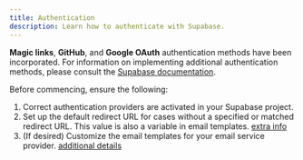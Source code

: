 ```yaml
---
title: Authentication
description: Learn how to authenticate with Supabase.
---
```


**Magic links**, **GitHub**, and **Google OAuth** authentication methods have been incorporated. For information on implementing additional authentication methods, please consult the [Supabase documentation](https://supabase.com/docs/guides/auth).

Before commencing, ensure the following:

1. Correct authentication providers are activated in your Supabase project.
2. Set up the default redirect URL for cases without a specified or matched redirect URL. This value is also a variable in email templates. [extra info](https://supabase.com/docs/guides/auth/concepts/redirect-urls)
3. (If desired) Customize the email templates for your email service provider. [additional details](https://supabase.com/docs/guides/auth/auth-email-templates)

